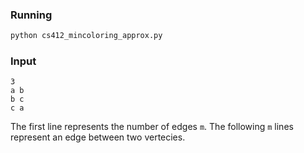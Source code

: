 
### Running

```python
python cs412_mincoloring_approx.py
```

### Input
```
3
a b
b c
c a
```

The first line represents the number of edges ```m```. The following ```m``` lines represent an edge between two vertecies.
